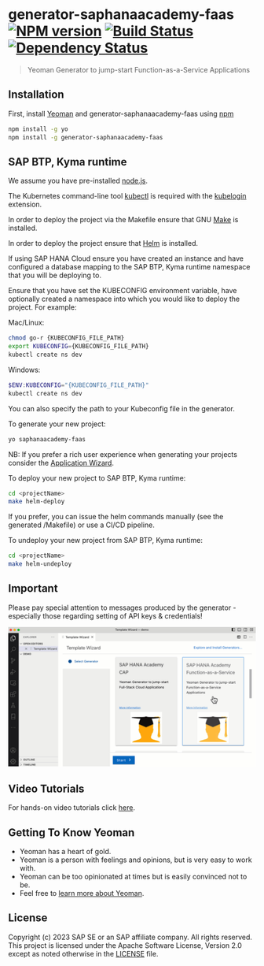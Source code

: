 # generator-saphanaacademy-faas [![NPM version][npm-image]][npm-url] [![Build Status][travis-image]][travis-url] [![Dependency Status][daviddm-image]][daviddm-url]
> Yeoman Generator to jump-start Function-as-a-Service Applications

## Installation

First, install [Yeoman](http://yeoman.io) and generator-saphanaacademy-faas using [npm](https://www.npmjs.com/)

```bash
npm install -g yo
npm install -g generator-saphanaacademy-faas
```

## SAP BTP, Kyma runtime
We assume you have pre-installed [node.js](https://nodejs.org/).

The Kubernetes command-line tool [kubectl](https://kubernetes.io/docs/tasks/tools/) is required with the [kubelogin](https://github.com/int128/kubelogin) extension.

In order to deploy the project via the Makefile ensure that GNU [Make](https://www.gnu.org/software/make) is installed.

In order to deploy the project ensure that [Helm](https://helm.sh/docs/intro/install) is installed.

If using SAP HANA Cloud ensure you have created an instance and have configured a database mapping to the SAP BTP, Kyma runtime namespace that you will be deploying to.

Ensure that you have set the KUBECONFIG environment variable, have optionally created a namespace into which you would like to deploy the project. For example:

Mac/Linux:
```bash
chmod go-r {KUBECONFIG_FILE_PATH}
export KUBECONFIG={KUBECONFIG_FILE_PATH}
kubectl create ns dev
```
Windows:
```powershell
$ENV:KUBECONFIG="{KUBECONFIG_FILE_PATH}"
kubectl create ns dev
```

You can also specify the path to your Kubeconfig file in the generator.

To generate your new project:
```bash
yo saphanaacademy-faas
```
NB: If you prefer a rich user experience when generating your projects consider the [Application Wizard](https://marketplace.visualstudio.com/items?itemName=SAPOS.yeoman-ui).

To deploy your new project to SAP BTP, Kyma runtime:
```bash
cd <projectName>
make helm-deploy
```
If you prefer, you can issue the helm commands manually (see the generated <projectName>/Makefile) or use a CI/CD pipeline.

To undeploy your new project from SAP BTP, Kyma runtime:
```bash
cd <projectName>
make helm-undeploy
```

## Important
Please pay special attention to messages produced by the generator - especially those regarding setting of API keys & credentials!

![Visual Studio Code](demo.gif)

## Video Tutorials

For hands-on video tutorials click [here](https://www.youtube.com/playlist?list=PLkzo92owKnVyyemLABuRYmyc29crnvxn3).

## Getting To Know Yeoman

 * Yeoman has a heart of gold.
 * Yeoman is a person with feelings and opinions, but is very easy to work with.
 * Yeoman can be too opinionated at times but is easily convinced not to be.
 * Feel free to [learn more about Yeoman](http://yeoman.io/).

## License

Copyright (c) 2023 SAP SE or an SAP affiliate company. All rights reserved. This project is licensed under the Apache Software License, Version 2.0 except as noted otherwise in the [LICENSE](LICENSE) file.

[npm-image]: https://badge.fury.io/js/generator-saphanaacademy-faas.svg
[npm-url]: https://npmjs.org/package/generator-saphanaacademy-faas
[travis-image]: https://travis-ci.com/saphanaacademy/generator-saphanaacademy-faas.svg?branch=master
[travis-url]: https://travis-ci.com/saphanaacademy/generator-saphanaacademy-faas
[daviddm-image]: https://david-dm.org/saphanaacademy/generator-saphanaacademy-faas.svg?theme=shields.io
[daviddm-url]: https://david-dm.org/saphanaacademy/generator-saphanaacademy-faas
